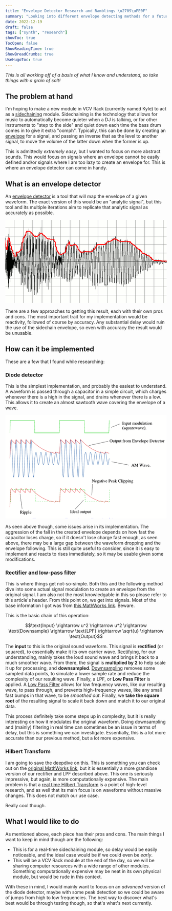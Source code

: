 ```yaml
---
title: "Envelope Detector Research and Ramblings \u2709\uFE0F"
summary: "Looking into different envelope detecting methods for a future sidechaining module"
date: 2022-12-19
draft: false
tags: ["synth", "research"]
showToc: true
TocOpen: false
ShowReadingTime: true
ShowBreadCrumbs: true
UseHugoToc: true
---
```


*This is all working off of a basis of what I know and understand, so take things with a grain of salt!*

## The problem at hand

I'm hoping to make a new module in VCV Rack (currently named Kyle) to act as a [sidechaining](https://en.wikipedia.org/wiki/Dynamic_range_compression#Side-chaining) module. Sidechaining is the technology that allows for music to automatically become quieter when a DJ is talking, or for other instruments to "step to the side" and quiet down each time the bass drum comes in to give it extra "oomph". Typically, this can be done by creating an [envelope](https://en.wikipedia.org/wiki/Envelope_(music)) for a signal, and passing an inverse that as the level to another signal, to move the volume of the latter down when the former is up. 

This is admittedly *extremely easy*, but I wanted to focus on more abstract sounds. This would focus on signals where an envelope cannot be easily defined and/or signals where I am too lazy to create an envelope for. This is where an envelope detector can come in handy.

## What is an envelope detector

An [envelope detector](https://en.wikipedia.org/wiki/Envelope_detector) is a tool that will map the envelope of a given waveform. The exact version of this would be an "analytic signal", but this tool and its multiple iterations aim to replicate that analytic signal as accurately as possible.

![Envelope of a signal example](/img/2212env.png "Example envelope from a signal, marked in red")

There are a few approaches to getting this result, each with their own pros and cons. The most important trait for my implementation would be reactivity, followed of course by accuracy. Any substantial delay would ruin the use of the sidechain envelope, so even with accuracy the result would be unusable.

## How can it be implemented

These are a few that I found while researching:

### Diode detector

This is the simplest implementation, and probably the easiest to understand. A waveform is passed through a capacitor in a simple circuit, which charges whenever there is a high in the signal, and drains whenever there is a low. This allows it to create an almost sawtooth wave covering the envelope of a wave. 

![Example implementation of a diode detector](/img/2212diode.png "Example implementation of a diode detector, and its downfalls")

As seen above though, some issues arise in its implementation. The aggression of the fall in the created envelope depends on how fast the capacitor loses charge, so if it doesn't lose charge fast enough, as seen above, there may be a large gap between the waveform dropping and the envelope following. This is still quite useful to consider, since it is easy to implement and reacts to rises immediately, so it may be usable given some modifications.

### Rectifier and low-pass filter

This is where things get not-so-simple. Both this and the following method dive into some actual signal modulation to create an envelope from the original signal. I am also not the most knowledgable in this so please refer to this article's header. From this point on, we get into signals. Most of the base information I got was from [this MathWorks link](https://www.mathworks.com/help/dsp/ug/envelope-detection.html). Beware.

This is the basic chain of this operation:

$$\text{Input} \rightarrow u^2 \rightarrow u*2 \rightarrow \text{Downsample} \rightarrow \text{LPF} \rightarrow \sqrt{u} \rightarrow \text{Output}$$

The **input** to this is the original sound waveform. This signal is **rectified** (or squared), to essentially make it its own carrier wave. [Rectifying](https://en.wikipedia.org/wiki/Rectifier), for our understanding, mainly takes the loud sound wave and brings it back to a much smoother wave. From there, the signal is **multiplied by 2** to help scale it up for processing, and **downsampled**. [Downsampling](https://en.wikipedia.org/wiki/Downsampling_(signal_processing)) removes some sampled data points, to simulate a lower sample rate and reduce the complexity of our resulting wave. Finally, a LPF, or **Low Pass Filter** is applied. A [Low Pass Filter](https://en.wikipedia.org/wiki/Low-pass_filter) allows for low frequency waves, like our resulting wave, to pass through, and prevents high-frequency waves, like any small fast bumps in that wave, to be *smoothed out*. Finally, we **take the square root** of the resulting signal to scale it back down and match it to our original data. 

This process definitely take some steps up in complexity, but it is really interesting on how it modulates the original waveform. Doing downsampling and (mainly) filtering in real time can sometimes be an issue in terms of delay, but this is something we can investigate.
Essentially, this is a lot more accurate than our previous method, but a lot more expensive.

### Hilbert Transform

I am going to save the deepdive on this. This is something you can check out on the [original MathWorks link](https://www.mathworks.com/help/dsp/ug/envelope-detection.html), but it is essentially a more grandiose version of our rectifier and LPF described above. This one is seriously impressive, but again, is more computationally expensive. The main problem is that a [real time Hilbert Transform](https://www.nature.com/articles/s41598-021-97560-5) is a point of high-level research, and as well that its main focus is on waveforms without massive changes. This does not match our use case.

Really cool though.

## What I would like to do

As mentioned above, each piece has their pros and cons. The main things I want to keep in mind though are the following:

- This is for a real-time sidechaining module, so delay would be easily noticeable, and the ideal case would be if we could even be *early*.
- This will be a VCV Rack module at the end of the day, so we will be sharing computer resources with a wide range of other modules. Something computationally expensive may be neat in its own physical module, but would be rude in this context.

With these in mind, I would mainly want to focus on an *advanced* version of the diode detector, maybe with some peak detection so we could be aware of jumps from high to low frequencies. The best way to discover what's best would be through testing though, so that's what's next currently.



